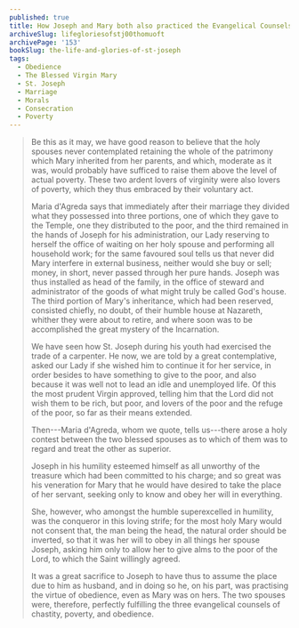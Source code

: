 ```yaml
---
published: true
title: How Joseph and Mary both also practiced the Evangelical Counsels of Poverty and Obedience
archiveSlug: lifegloriesofstj00thomuoft
archivePage: '153'
bookSlug: the-life-and-glories-of-st-joseph
tags:
  - Obedience
  - The Blessed Virgin Mary
  - St. Joseph
  - Marriage
  - Morals
  - Consecration
  - Poverty
---
```


> Be this as it may, we have good reason to believe that the holy spouses never contemplated retaining the whole of the patrimony which Mary inherited from her parents, and which, moderate as it was, would probably have sufficed to raise them above the level of actual poverty. These two ardent lovers of virginity were also lovers of poverty, which they thus embraced by their voluntary act.
>
> Maria d'Agreda says that immediately after their marriage they divided what they possessed into three portions, one of which they gave to the Temple, one they distributed to the poor, and the third remained in the hands of Joseph for his administration, our Lady reserving to herself the office of waiting on her holy spouse and performing all household work; for the same favoured soul tells us that never did Mary interfere in external business, neither would she buy or sell; money, in short, never passed through her pure hands. Joseph was thus installed as head of the family, in the office of steward and administrator of the goods of what might truly be called God's house. The third portion of Mary's inheritance, which had been reserved, consisted chiefly, no doubt, of their humble house at Nazareth, whither they were about to retire, and where soon was to be accomplished the great mystery of the Incarnation.
>
> We have seen how St. Joseph during his youth had exercised the trade of a carpenter. He now, we are told by a great contemplative, asked our Lady if she wished him to continue it for her service, in order besides to have something to give to the poor, and also because it was well not to lead an idle and unemployed life. Of this the most prudent Virgin approved, telling him that the Lord did not wish them to be rich, but poor, and lovers of the poor and the refuge of the poor, so far as their means extended.
>
> Then---Maria d'Agreda, whom we quote, tells us---there arose a holy contest between the two blessed spouses as to which of them was to regard and treat the other as superior.
>
> Joseph in his humility esteemed himself as all unworthy of the treasure which had been committed to his charge; and so great was his veneration for Mary that he would have desired to take the place of her servant, seeking only to know and obey her will in everything.
>
> She, however, who amongst the humble superexcelled in humility, was the conqueror in this loving strife; for the most holy Mary would not consent that, the man being the head, the natural order should be inverted, so that it was her will to obey in all things her spouse Joseph, asking him only to allow her to give alms to the poor of the Lord, to which the Saint willingly agreed.
>
> It was a great sacrifice to Joseph to have thus to assume the place due to him as husband, and in doing so he, on his part, was practising the virtue of obedience, even as Mary was on hers. The two spouses were, therefore, perfectly fulfilling the three evangelical counsels of chastity, poverty, and obedience.
